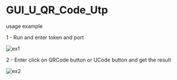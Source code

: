 # GUI_U_QR_Code_Utp

usage example

1 - Run and enter token and port

![ex1](https://user-images.githubusercontent.com/77910713/113427857-76cb7480-93de-11eb-961b-9385fba48431.JPG)

2 - Enter click on QRCode button or UCode button and get the result

![ex2](https://user-images.githubusercontent.com/77910713/113428088-d295fd80-93de-11eb-9739-f3f30744be04.JPG)

